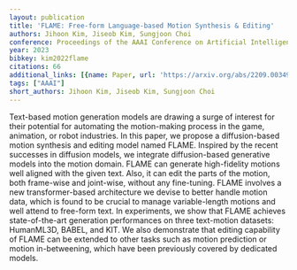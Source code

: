 ```yaml
---
layout: publication
title: 'FLAME: Free-form Language-based Motion Synthesis & Editing'
authors: Jihoon Kim, Jiseob Kim, Sungjoon Choi
conference: Proceedings of the AAAI Conference on Artificial Intelligence
year: 2023
bibkey: kim2022flame
citations: 66
additional_links: [{name: Paper, url: 'https://arxiv.org/abs/2209.00349'}]
tags: ["AAAI"]
short_authors: Jihoon Kim, Jiseob Kim, Sungjoon Choi
---
```

Text-based motion generation models are drawing a surge of interest for their
potential for automating the motion-making process in the game, animation, or
robot industries. In this paper, we propose a diffusion-based motion synthesis
and editing model named FLAME. Inspired by the recent successes in diffusion
models, we integrate diffusion-based generative models into the motion domain.
FLAME can generate high-fidelity motions well aligned with the given text.
Also, it can edit the parts of the motion, both frame-wise and joint-wise,
without any fine-tuning. FLAME involves a new transformer-based architecture we
devise to better handle motion data, which is found to be crucial to manage
variable-length motions and well attend to free-form text. In experiments, we
show that FLAME achieves state-of-the-art generation performances on three
text-motion datasets: HumanML3D, BABEL, and KIT. We also demonstrate that
editing capability of FLAME can be extended to other tasks such as motion
prediction or motion in-betweening, which have been previously covered by
dedicated models.